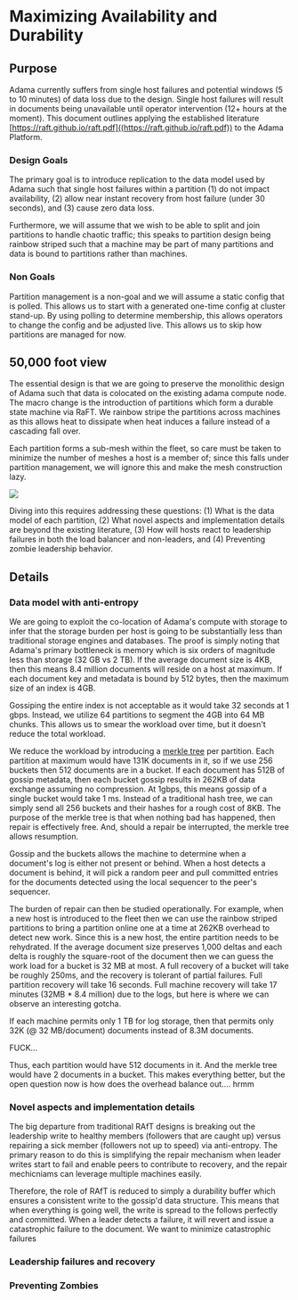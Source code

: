 # Maximizing Availability and Durability

## Purpose
Adama currently suffers from single host failures and potential windows (5 to 10 minutes) of data loss due to the design.
Single host failures will result in documents being unavailable until operator intervention (12+ hours at the moment).
This document outlines applying the established literature [https://raft.github.io/raft.pdf]((https://raft.github.io/raft.pdf)) to the Adama Platform.

### Design Goals

The primary goal is to introduce replication to the data model used by Adama such that single host failures within a partition
  (1) do not impact availability,
  (2) allow near instant recovery from host failure (under 30 seconds),
  and (3) cause zero data loss.

Furthermore, we will assume that we wish to be able to split and join partitions to handle chaotic traffic; this speaks to partition design being rainbow striped such that a machine may be part of many partitions and data is bound to partitions rather than machines.

### Non Goals

Partition management is a non-goal and we will assume a static config that is polled.
This allows us to start with a generated one-time config at cluster stand-up.
By using polling to determine membership, this allows operators to change the config and be adjusted live.
This allows us to skip how partitions are managed for now.

## 50,000 foot view

The essential design is that we are going to preserve the monolithic design of Adama such that data is colocated on the existing adama compute node.
The macro change is the introduction of partitions which form a durable state machine via RaFT.
We rainbow stripe the partitions across machines as this allows heat to dissipate when heat induces a failure instead of a cascading fall over.

Each partition forms a sub-mesh within the fleet, so care must be taken to minimize the number of meshes a host is a member of; since this falls under partition management, we will ignore this and make the mesh construction lazy.

<img src="/i/20240731-raft.png">

Diving into this requires addressing these questions:
  (1) What is the data model of each partition,
  (2) What novel aspects and implementation details are beyond the existing literature,
  (3) How will hosts react to leadership failures in both the load balancer and non-leaders,
  and (4) Preventing zombie leadership behavior.

## Details

### Data model with anti-entropy

We are going to exploit the co-location of Adama's compute with storage to infer that the storage burden per host is going to be substantially less than traditional storage engines and databases.
The proof is simply noting that Adama's primary bottleneck is memory which is six orders of magnitude less than storage (32 GB vs 2 TB).
If the average document size is 4KB, then this means 8.4 million documents will reside on a host at maximum.
If each document key and metadata is bound by 512 bytes, then the maximum size of an index is 4GB.

Gossiping the entire index is not acceptable as it would take 32 seconds at 1 gbps.
Instead, we utilize 64 partitions to segment the 4GB into 64 MB chunks.
This allows us to smear the workload over time, but it doesn't reduce the total workload.

We reduce the workload by introducing a [merkle tree](https://en.wikipedia.org/wiki/Merkle_tree) per partition.
Each partition at maximum would have 131K documents in it, so if we use 256 buckets then 512 documents are in a bucket.
If each document has 512B of gossip metadata, then each bucket gossip results in 262KB of data exchange assuming no compression.
At 1gbps, this means gossip of a single bucket would take 1 ms.
Instead of a traditional hash tree, we can simply send all 256 buckets and their hashes for a rough cost of 8KB.
The purpose of the merkle tree is that when nothing bad has happened, then repair is effectively free.
And, should a repair be interrupted, the merkle tree allows resumption.

Gossip and the buckets allows the machine to determine when a document's log is either not present or behind.
When a host detects a document is behind, it will pick a random peer and pull committed entries for the documents detected using the local sequencer to the peer's sequencer.

The burden of repair can then be studied operationally.
For example, when a new host is introduced to the fleet then we can use the rainbow striped partitions to bring a partition online one at a time at 262KB overhead to detect new work.
Since this is a new host, the entire partition needs to be rehydrated.
If the average document size preserves 1,000 deltas and each delta is roughly the square-root of the document then we can guess the work load for a bucket is 32 MB at most.
A full recovery of a bucket will take be roughly 250ms, and the recovery is tolerant of partial failures. Full partition recovery will take 16 seconds.
Full machine recovery will take 17 minutes (32MB * 8.4 million) due to the logs, but here is where we can observe an interesting gotcha.

If each machine permits only 1 TB for log storage, then that permits only 32K (@ 32 MB/document) documents instead of 8.3M documents.

FUCK...

Thus, each partition would have 512 documents in it. And the merkle tree would have 2 documents in a bucket.
This makes everything better, but the open question now is how does the overhead balance out.... hrmm

### Novel aspects and implementation details

The big departure from traditional RAfT designs is breaking out the leadership write to healthy members (followers that are caught up) versus repairing a sick member (followers not up to speed) via anti-entropy.
The primary reason to do this is simplifying the repair mechanism when leader writes start to fail and enable peers to contribute to recovery, and the repair mechicniams can leverage multiple machines easily.

Therefore, the role of RAfT is reduced to simply a durability buffer which ensures a consistent write to the gossip'd data structure.
This means that when everything is going well, the write is spread to the follows perfectly and committed.
When a leader detects a failure, it will revert and issue a catastrophic failure to the document.
We want to minimize catastrophic failures

### Leadership failures and recovery

### Preventing Zombies




 